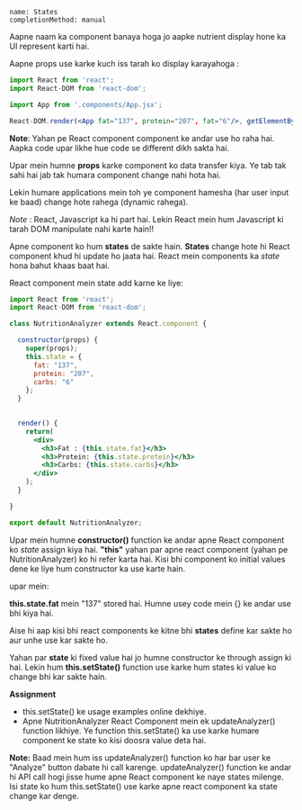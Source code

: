```ngMeta
name: States
completionMethod: manual
```

Aapne <NutritionAnalyzer> naam ka component banaya hoga jo aapke nutrient display hone ka UI represent karti hai.

Aapne props use karke kuch iss tarah <NutritionAnalyzer> ko display karayahoga :

```jsx
import React from 'react';
import React-DOM from 'react-dom';

import App from '.components/App.jsx';

React-DOM.render(<App fat="137", protein="207", fat="6"/>, getElementById('react-root'));
```

**Note**: Yahan pe <NutritionAnalyzer> React component <App> component ke andar use ho raha hai. Aapka code upar likhe hue code se different dikh sakta hai.

Upar mein humne **props** karke <NutritionAnalyzer> component ko data transfer kiya. Ye tab tak sahi hai jab tak humara component change nahi hota hai. 

Lekin humare applications mein toh ye <NutrtitionAnalyzer> component hamesha (har user input ke baad) change hote rahega (dynamic rahega).

*Note* : React, Javascript ka hi part hai. Lekin React mein hum Javascript ki tarah DOM manipulate nahi karte hain!!

Apne <NutritionAnalyzer> component ko hum **states** de sakte hain. **States** change hote hi React component khud hi update ho jaata hai. React mein components ka *state* hona bahut khaas baat hai.

React component mein state add karne ke liye:

```jsx
import React from 'react';
import React-DOM from 'react-dom';

class NutritionAnalyzer extends React.component {

  constructor(props) {
    super(props);
    this.state = {
      fat: "137",
      protein: "207",
      carbs: "6"
    };
  }

  
  render() {
    return(
      <div>
        <h3>Fat : {this.state.fat}</h3>
        <h3>Protein: {this.state.protein}</h3>
        <h3>Carbs: {this.state.carbs}</h3>
      </div>
    );
  }

}

export default NutritionAnalyzer;
```

Upar mein humne **constructor()** function ke andar apne React component ko *state* assign kiya hai. **"this"** yahan par apne react component (yahan pe NutritionAnalyzer) ko hi refer karta hai. Kisi bhi component ko initial values dene ke liye hum constructor ka use karte hain.

upar mein:

**this.state.fat** mein "137" stored hai. Humne usey code mein {} ke andar use bhi kiya hai.

Aise hi aap kisi bhi react components ke kitne bhi __states__ define kar sakte ho aur unhe use kar sakte ho. 

Yahan par **state** ki fixed value hai jo humne constructor ke through assign ki hai. Lekin hum __this.setState()__ function use karke hum states ki value ko change bhi kar sakte hain.


**Assignment**

- this.setState() ke usage examples online dekhiye.
- Apne NutritionAnalyzer React Component mein ek updateAnalyzer() function likhiye. Ye function this.setState() ka use karke humare component ke state ko kisi doosra value deta hai.

**Note:** Baad mein hum iss updateAnalyzer() function ko har bar user ke "Analyze" button dabate hi call karenge. updateAnalyzer() function ke andar hi API call hogi jisse hume apne React component ke naye states milenge. Isi state ko hum this.setState() use karke apne react component ka state change kar denge.
